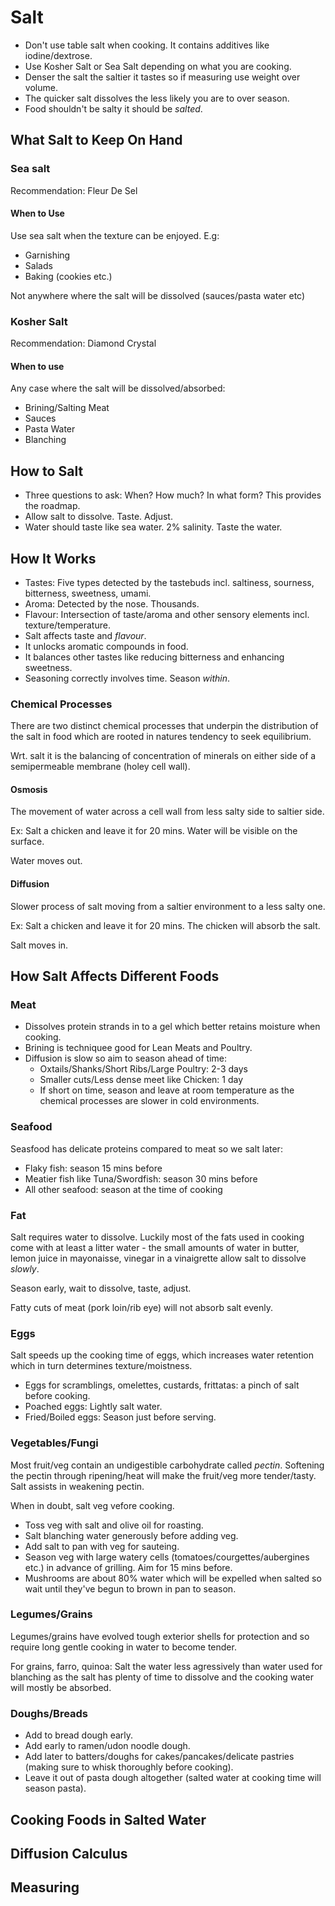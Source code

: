 # Salt

- Don't use table salt when cooking. It contains additives like iodine/dextrose.
- Use Kosher Salt or Sea Salt depending on what you are cooking.
- Denser the salt the saltier it tastes so if measuring use weight over volume.
- The quicker salt dissolves the less likely you are to over season.
- Food shouldn't be salty it should be *salted*.

## What Salt to Keep On Hand

### Sea salt

Recommendation: Fleur De Sel

#### When to Use

Use sea salt when the texture can be enjoyed. E.g:

- Garnishing
- Salads
- Baking (cookies etc.)

Not anywhere where the salt will be dissolved (sauces/pasta water etc)

### Kosher Salt

Recommendation: Diamond Crystal

#### When to use

Any case where the salt will be dissolved/absorbed:

- Brining/Salting Meat
- Sauces
- Pasta Water
- Blanching

## How to Salt

- Three questions to ask: When? How much? In what form? This provides the
  roadmap.
- Allow salt to dissolve. Taste. Adjust.
- Water should taste like sea water. 2% salinity. Taste the water.

## How It Works

- Tastes: Five types detected by the tastebuds incl. saltiness, sourness, bitterness, sweetness, umami.
- Aroma: Detected by the nose. Thousands.
- Flavour: Intersection of taste/aroma and other sensory elements incl.
texture/temperature.
- Salt affects taste and *flavour*.
- It unlocks aromatic compounds in food.
- It balances other tastes like reducing bitterness and enhancing sweetness.
- Seasoning correctly involves time. Season *within*.

### Chemical Processes

There are two distinct chemical processes that underpin the distribution of the
salt in food which are rooted in natures tendency to seek equilibrium.

Wrt. salt it is the balancing of concentration of minerals on either side of a
semipermeable membrane (holey cell wall).

#### Osmosis

The movement of water across a cell wall from less salty side to saltier side.

Ex: Salt a chicken and leave it for 20 mins. Water will be visible on the
surface.

Water moves out.

#### Diffusion

Slower process of salt moving from a saltier environment to a
less salty one.

Ex: Salt a chicken and leave it for 20 mins. The chicken will absorb the salt.

Salt moves in.

## How Salt Affects Different Foods

### Meat

- Dissolves protein strands in to a gel which better retains moisture when
  cooking.
- Brining is techniquee good for Lean Meats and Poultry.
- Diffusion is slow so aim to season ahead of time:
    - Oxtails/Shanks/Short Ribs/Large Poultry: 2-3 days
    - Smaller cuts/Less dense meet like Chicken: 1 day
    - If short on time, season and leave at room temperature as the chemical
      processes are slower in cold environments.

### Seafood

Seasfood has delicate proteins compared to meat so we salt later:

- Flaky fish: season 15 mins before
- Meatier fish like Tuna/Swordfish: season 30 mins before
- All other seafood: season at the time of cooking

### Fat

Salt requires water to dissolve. Luckily most of the fats used in cooking come
with at least a litter water - the small amounts of water in butter, lemon juice
in mayonaisse, vinegar in a vinaigrette allow salt to dissolve *slowly*.

Season early, wait to dissolve, taste, adjust.

Fatty cuts of meat (pork loin/rib eye) will not absorb salt evenly.

### Eggs

Salt speeds up the cooking time of eggs, which increases water retention which
in turn determines texture/moistness.

- Eggs for scramblings, omelettes, custards, frittatas: a pinch of salt before
  cooking.
- Poached eggs: Lightly salt water.
- Fried/Boiled eggs: Season just before serving.

### Vegetables/Fungi

Most fruit/veg contain an undigestible carbohydrate called *pectin*. Softening
the pectin through ripening/heat will make the fruit/veg more tender/tasty. Salt
assists in weakening pectin.

When in doubt, salt veg vefore cooking.

- Toss veg with salt and olive oil for roasting.
- Salt blanching water generously before adding veg.
- Add salt to pan with veg for sauteing.
- Season veg with large watery cells (tomatoes/courgettes/aubergines etc.) in
  advance of grilling. Aim for 15 mins before.
- Mushrooms are about 80% water which will be expelled when salted so wait until
  they've begun to brown in pan to season.


### Legumes/Grains

Legumes/grains have evolved tough exterior shells for protection and so require
long gentle cooking in water to become tender.

For grains, farro, quinoa: Salt the water less agressively than water used for
blanching as the salt has plenty of time to dissolve and the cooking water
will mostly be absorbed.


### Doughs/Breads

- Add to bread dough early.
- Add early to ramen/udon noodle dough.
- Add later to batters/doughs for cakes/pancakes/delicate pastries (making sure
  to whisk thoroughly before cooking).
- Leave it out of pasta dough altogether (salted water at cooking time will
  season pasta).

## Cooking Foods in Salted Water

## Diffusion Calculus

## Measuring
